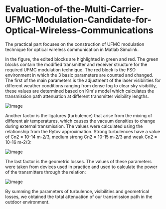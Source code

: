 # Evaluation-of-the-Multi-Carrier-UFMC-Modulation-Candidate-for-Optical-Wireless-Communications
The practical part focuses on the construction of UFMC modulation technique for optical wireless communication in Matlab Simulink. 

In the figure, the edited blocks are highlighted in green and red.
The green blocks contain the modified transmitter and receiver structure for the required UFMC modulation technique. 
The red block is the FSO environment in which the 3 basic parameters are counted and changed. 
The first of the main parameters is the adjustment of the laser visibilities for different weather conditions ranging from dense fog to clear sky visibility, these values are determined based on Kim's model which calculates the transmission path attenuation at different transmitter visibility lengths.

![image](https://github.com/user-attachments/assets/e80f4fcc-5cd3-48a6-9cff-c522cd32a1f6)

Another factor is the ligatures (turbulence) that arise from the mixing of different air temperatures, which causes the vacuum densities to change during external transmission. The values were calculated using the relationship from the Rytov approximation. 
Strong turbulences have a value of Cn2 = 10-14 m-2/3, medium strong Cn2 = 10-15 m-2/3 and weak Cn2 = 10-16 m-2/3:

![image](https://github.com/user-attachments/assets/73b0be88-57ab-4503-b9eb-f146935a40d0)

The last factor is the geometric losses. The values of these parameters were taken from devices used in practice and used to calculate the power of the transmitters through the relation:

![image](https://github.com/user-attachments/assets/c774cf03-74cc-4d70-be71-4cee23e18229)

By summing the parameters of turbulence, visibilities and geometrical losses, we obtained the total attenuation of our transmission path in the outdoor environment.
